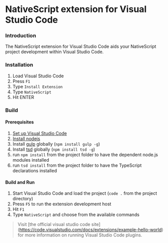 NativeScript extension for Visual Studio Code
========

### Introduction
The NativeScript extension for Visual Studio Code aids your NativeScript
project development within Visual Studio Code.

### Installation
1. Load Visual Studio Code
2. Press `F1`
3. Type `Install Extension`
4. Type `NativeScript`
5. Hit ENTER

### Build

#### Prerequisites
1. [Set up Visual Studio Code](https://code.visualstudio.com/docs/editor/setup)
2. [Install nodejs](https://nodejs.org/en/download/)
3. Install [gulp](http://gulpjs.com/) globally (`npm install gulp -g`)
4. Install [tsd](http://definitelytyped.org/tsd/) globally (`npm
install tsd -g`)
5. run `npm install` from the project folder to have the dependent node.js
modules installed
6. run `tsd install` from the project folder to have the TypeScript
declarations installed

#### Build and Run
1. Start Visual Studio Code and load the project (`code .` from the project
directory)
2. Press `F5` to run the extension development host
3. Hit `F1`
4. Type `NativeScript` and choose from the available commands

> Visit [the official visual studio code site]
(https://code.visualstudio.com/docs/extensions/example-hello-world) for more
information on running Visual Studio Code plugins.

